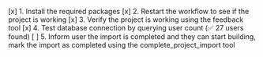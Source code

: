 [x] 1. Install the required packages
[x] 2. Restart the workflow to see if the project is working
[x] 3. Verify the project is working using the feedback tool
[x] 4. Test database connection by querying user count (✅ 27 users found)
[ ] 5. Inform user the import is completed and they can start building, mark the import as completed using the complete_project_import tool
